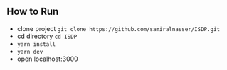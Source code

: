 ## How to Run

- clone project `git clone https://github.com/samiralnasser/ISDP.git`
- cd directory `cd ISDP`
- `yarn install`
- `yarn dev`
- open localhost:3000
